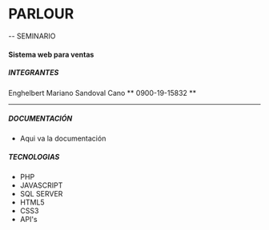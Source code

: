 # PARLOUR
--
SEMINARIO 
#### Sistema web para ventas

##### INTEGRANTES
Enghelbert Mariano Sandoval Cano	** 0900-19-15832 **

---

##### DOCUMENTACIÓN 
+ Aqui va la documentación


##### TECNOLOGIAS 
- PHP
- JAVASCRIPT
- SQL SERVER
- HTML5 
- CSS3
- API's
